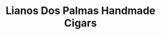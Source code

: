 ---
title: "Lianos Dos Palmas Handmade Cigars"
url: /charleston/lianos-dos-palmas-handmade-cigars/
shop: tobacco
---